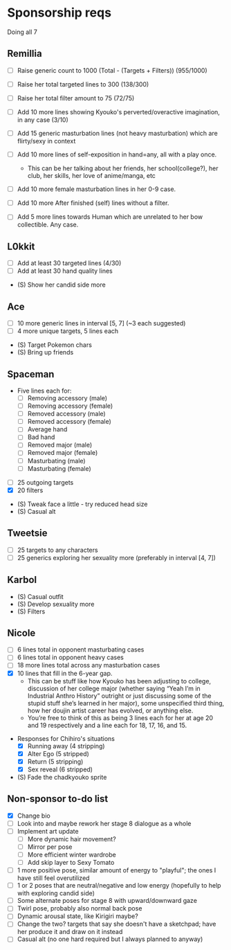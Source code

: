 # Sponsorship reqs

Doing all 7

## Remillia

- [ ] Raise generic count to 1000 (Total - (Targets + Filters)) (955/1000)
- [ ] Raise her total targeted lines to 300 (138/300)
- [ ] Raise her total filter amount to 75 (72/75)

- [ ] Add 10 more lines showing Kyouko's perverted/overactive imagination, in any case (3/10)
- [ ] Add 15 generic masturbation lines (not heavy masturbation) which are flirty/sexy in context
- [ ] Add 10 more lines of self-exposition in hand=any, all with a play once.
  - This can be her talking about her friends, her school(college?), her club, her skills, her love of anime/manga, etc
- [ ] Add 10 more female masturbation lines in her 0-9 case.
- [ ] Add 10 more After finished (self) lines without a filter.
- [ ] Add 5 more lines towards Human which are unrelated to her bow collectible. Any case.

## L0kkit

- [ ] Add at least 30 targeted lines (4/30)
- [ ] Add at least 30 hand quality lines
- (S) Show her candid side more

## Ace

- [ ] 10 more generic lines in interval [5, 7] (~3 each suggested)
- [ ] 4 more unique targets, 5 lines each
- (S) Target Pokemon chars
- (S) Bring up friends

## Spaceman

- Five lines each for:
  - [ ] Removing accessory (male)
  - [ ] Removing accessory (female)
  - [ ] Removed accessory (male)
  - [ ] Removed accessory (female)
  - [ ] Average hand
  - [ ] Bad hand
  - [ ] Removed major (male)
  - [ ] Removed major (female)
  - [ ] Masturbating (male)
  - [ ] Masturbating (female)
- [ ] 25 outgoing targets
- [X] 20 filters
- (S) Tweak face a little - try reduced head size
- (S) Casual alt

## Tweetsie

- [ ] 25 targets to any characters
- [ ] 25 generics exploring her sexuality more (preferably in interval [4, 7])

## Karbol

- (S) Casual outfit
- (S) Develop sexuality more
- (S) Filters

## Nicole

- [ ] 6 lines total in opponent masturbating cases
- [ ] 6 lines total in opponent heavy cases
- [ ] 18 more lines total across any masturbation cases
- [X] 10 lines that fill in the 6-year gap.
  - This can be stuff like how Kyouko has been adjusting to college, discussion of her college major (whether saying “Yeah I’m in Industrial Anthro History” outright or just discussing some of the stupid stuff she’s learned in her major), some unspecified third thing, how her doujin artist career has evolved, or anything else.
  - You’re free to think of this as being 3 lines each for her at age 20 and 19 respectively and a line each for 18, 17, 16, and 15.
- Responses for Chihiro's situations
  - [X] Running away (4 stripping)
  - [X] Alter Ego (5 stripped)
  - [X] Return (5 stripping)
  - [X] Sex reveal (6 stripped)
- (S) Fade the chadkyouko sprite

## Non-sponsor to-do list

- [X] Change bio
- [ ] Look into and maybe rework her stage 8 dialogue as a whole
- [ ] Implement art update
  - [ ] More dynamic hair movement?
  - [ ] Mirror per pose
  - [ ] More efficient winter wardrobe
  - [ ] Add skip layer to Sexy Tomato
- [ ] 1 more positive pose, similar amount of energy to "playful"; the ones I have still feel overutilized
- [ ] 1 or 2 poses that are neutral/negative and low energy (hopefully to help with exploring candid side)
- [ ] Some alternate poses for stage 8 with upward/downward gaze
- [ ] Twirl pose, probably also normal back pose
- [ ] Dynamic arousal state, like Kirigiri maybe?
- [ ] Change the two? targets that say she doesn't have a sketchpad; have her produce it and draw on it instead
- [ ] Casual alt (no one hard required but I always planned to anyway)
